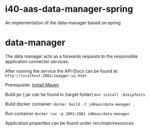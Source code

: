 # i40-aas-data-manager-spring
An implementation of the data-manager based on spring
# data-manager

The data manager acts as a forwards requests to the responsible application connector services.

After running the service the API-Docs can be found at:
`http://localhost:2001/swagger-ui.html`

Prerequisite: [Install Maven](https://maven.apache.org/install.html)

Build jar (.jar can be found in /target folder)
`mvn install -DskipTests`

Build docker container:
`docker build -t i40aas/data-manager .`

Run container
`docker run -p 2001:2001 i40aas/data-manager`

Application properties can be found under /src/main/resources

